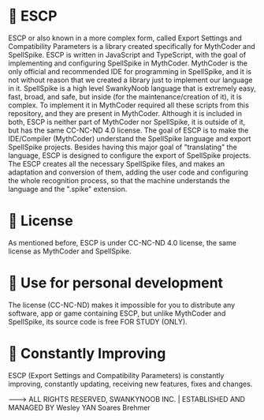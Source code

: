 # 🐊 ESCP
ESCP or also known in a more complex form, called Export Settings and Compatibility Parameters is a library created specifically for MythCoder and SpellSpike. ESCP is written in JavaScript and TypeScript, with the goal of implementing and configuring SpellSpike in MythCoder. MythCoder is the only official and recommended IDE for programming in SpellSpike, and it is not without reason that we created a library just to implement our language in it. SpellSpike is a high level SwankyNoob language that is extremely easy, fast, broad, and safe, but inside (for the maintenance/creation of it), it is complex. To implement it in MythCoder required all these scripts from this repository, and they are present in MythCoder. Although it is included in both, ESCP is neither part of MythCoder nor SpellSpike, it is outside of it, but has the same CC-NC-ND 4.0 license. The goal of ESCP is to make the IDE/Compiler (MythCoder) understand the SpellSpike language and export SpellSpike projects. Besides having this major goal of "translating" the language, ESCP is designed to configure the export of SpellSpike projects. The ESCP creates all the necessary SpellSpike files, and makes an adaptation and conversion of them, adding the user code and configuring the whole recognition process, so that the machine understands the language and the ".spike" extension.

# 🐉 License
As mentioned before, ESCP is under CC-NC-ND 4.0 license, the same license as MythCoder and SpellSpike.

# 🥂 Use for personal development
The license (CC-NC-ND) makes it impossible for you to distribute any software, app or game containing ESCP, but unlike MythCoder and SpellSpike, its source code is free FOR STUDY (ONLY).

# 👾 Constantly Improving
ESCP (Export Settings and Compatibility Parameters) is constantly improving, constantly updating, receiving new features, fixes and changes.

---> ALL RIGHTS RESERVED, SWANKYNOOB INC. | ESTABLISHED AND MANAGED BY Wesley YAN Soares Brehmer
